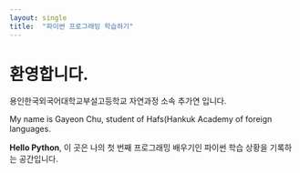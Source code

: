 ```yaml
---
layout: single
title:  "파이썬 프로그래밍 학습하기"
---
```


# 환영합니다.

용인한국외국어대학교부설고등학교 자연과정 소속 추가연 입니다. 

My name is Gayeon Chu, student of Hafs(Hankuk Academy of foreign languages.

**Hello Python**, 이 곳은 나의 첫 번째 프로그래밍 배우기인 파이썬 학습 상황을 기록하는 공간입니다.
